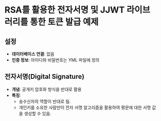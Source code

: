 # RSA를 활용한 전자서명 및 JJWT 라이브러리를 통한 토큰 발급 예제

## 설정
- **데이터베이스 연결**: 없음
- **인증 정보**: 아이디와 비밀번호는 YML 파일에 정의

## 전자서명(Digital Signature)
- **개념**: 공개키 암호화 방식을 반대로 활용
- **특징**:
  - 송수신자의 역할이 반대로 됨.
  - 개인키를 소유한 사람만이 전자 서명 알고리즘을 활용하여 평문에 대한 서명 값을 생성할 수 있음.
